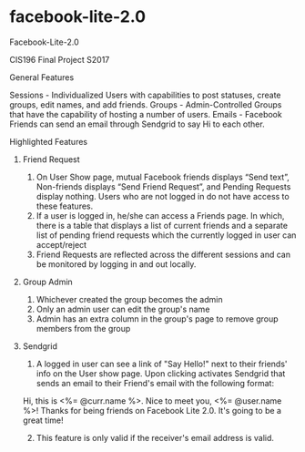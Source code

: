# facebook-lite-2.0
Facebook-Lite-2.0

CIS196 Final Project S2017

General Features

Sessions - Individualized Users with capabilities to post statuses, create groups, edit names, and add friends.
Groups - Admin-Controlled Groups that have the capability of hosting a number of users.
Emails - Facebook Friends can send an email through Sendgrid to say Hi to each other.

Highlighted Features
1. Friend Request
    1. On User Show page, mutual Facebook friends displays “Send text”, Non-friends displays “Send Friend Request”, and Pending Requests display nothing. Users who are not logged in do not have access to these features.
    2. If a user is logged in, he/she can access a Friends page. In which, there is a table that displays a list of current friends and a separate list of pending friend requests which the currently logged in user can accept/reject
    3. Friend Requests are reflected across the different sessions and can be monitored by logging in and out locally.
2. Group Admin
    1. Whichever created the group becomes the admin
    2. Only an admin user can edit the group's name
    3. Admin has an extra column in the group's page to remove group members from the group
3. Sendgrid
    1. A logged in user can see a link of "Say Hello!" next to their friends' info on the User show page. Upon clicking activates Sendgrid that sends an email to their Friend's email with the following format: 

    Hi, this is <%= @curr.name %>. Nice to meet you, <%= @user.name %>!
    Thanks for being friends on Facebook Lite 2.0. It's going to be a great time!

    2. This feature is only valid if the receiver's email address is valid.
